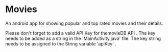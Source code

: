 # Movies
An android app for showing popular and top rated movies and their details.

Please don't forget to add a valid API Key for themovieDB API .
The key needs to be added as a string in the 'MainActivity.java' file.
The key string needs to be assigned to the String variable 'apiKey' .
